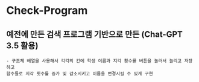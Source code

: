 # Check-Program
## 예전에 만든 검색 프로그램 기반으로 만든 (Chat-GPT 3.5 활용)
    - 구조체 배열을 사용해서 각각의 칸에 학생 이름과 지각 횟수를 버튼을 눌러서 늘리고 저장하고 
    함수들로 지각 횟수를 증가 및 감소시키고 이름을 변경시킬 수 있게 구현
